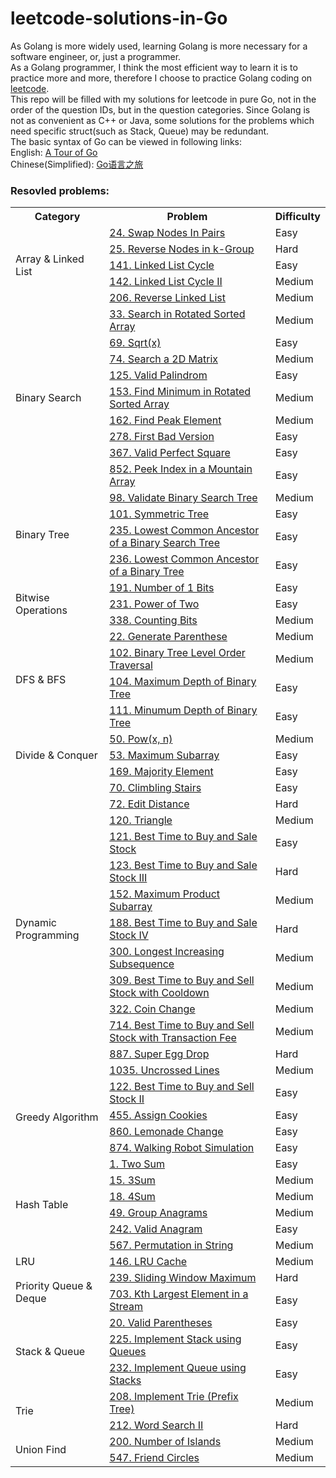 # leetcode-solutions-in-Go

As Golang is more widely used, learning Golang is more necessary for a software engineer, or, just a programmer.  
As a Golang programmer, I think the most efficient way to learn it is to practice more and more, therefore I choose to practice Golang coding on [leetcode](https://leetcode.com/problemset/all/).  
This repo will be filled with my solutions for leetcode in pure Go, not in the order of the question IDs, but in the question categories. Since Golang is not as convenient as C++ or Java, some solutions for the problems which need specific struct(such as Stack, Queue) may be redundant.  
The basic syntax of Go can be viewed in following links:  
English: [A Tour of Go](https://tour.golang.org/)  
Chinese(Simplified): [Go语言之旅](https://tour.go-zh.org/welcome/1)

### Resovled problems:
<table>
    <tr>
        <th>Category</th>
        <th>Problem</th>
        <th>Difficulty</th>
    </tr>
    <tr>
        <td rowspan="6">Array & Linked List</td>
    </tr>
    <tr>
        <td><a href="https://leetcode.com/problems/swap-nodes-in-pairs">24. Swap Nodes In Pairs</a></td>
        <td>Easy</td>
    </tr>
    <tr>
        <td><a href="https://leetcode.com/problems/reverse-nodes-in-k-group">25. Reverse Nodes in k-Group</a></td>
        <td>Hard</td>
    </tr>
    <tr>
        <td><a href="https://leetcode.com/problems/linked-list-cycle">141. Linked List Cycle</a></td>
        <td>Easy</td>
    </tr>
    <tr>
        <td><a href="https://leetcode.com/problems/linked-list-cycle-ii">142. Linked List Cycle II</a></td>
        <td>Medium</td>
    </tr>
    <tr>
        <td><a href="https://leetcode.com/problems/linked-list-cycle-ii">206. Reverse Linked List</a></td>
        <td>Medium</td>
    </tr>
    <tr>
        <td rowspan="10">Binary Search</td>
    </tr>
    <tr>
        <td><a href="https://leetcode.com/problems/search-in-rotated-sorted-array">33. Search in Rotated Sorted Array</a></td>
        <td>Medium</td>
    </tr>
    <tr>
        <td><a href="https://leetcode.com/problems/sqrtx">69. Sqrt(x)</a></td>
        <td>Easy</td>
    </tr>
    <tr>
        <td><a href="https://leetcode.com/problems/search-a-2d-matrix">74. Search a 2D Matrix</a></td>
        <td>Medium</td>
    </tr>
    <tr>
        <td><a href="https://leetcode.com/problems/valid-palindrome">125. Valid Palindrom</a></td>
        <td>Easy</td>
    </tr>
    <tr>
        <td><a href="https://leetcode.com/problems/find-minimum-in-rotated-sorted-array">153. Find Minimum in Rotated Sorted Array</a></td>
        <td>Medium</td>
    </tr>
    <tr>
        <td><a href="https://leetcode.com/problems/find-peak-element">162. Find Peak Element</a></td>
        <td>Medium</td>
    </tr>
    <tr>
        <td><a href="https://leetcode.com/problems/first-bad-version">278. First Bad Version</a></td>
        <td>Easy</td>
    </tr>
    <tr>
        <td><a href="https://leetcode.com/problems/valid-perfect-square">367. Valid Perfect Square</a></td>
        <td>Easy</td>
    </tr>
    <tr>
        <td><a href="https://leetcode.com/problems/peak-index-in-a-mountain-array">852. Peek Index in a Mountain Array</a></td>
        <td>Easy</td>
    </tr>
    <tr>
        <td rowspan="5">Binary Tree</td>
    </tr>
    <tr>
        <td><a href="https://leetcode.com/problems/validate-binary-search-tree">98. Validate Binary Search Tree</a></td>
        <td>Medium</td>
    </tr>
    <tr>
        <td><a href="https://leetcode.com/problems/symmetric-tree">101. Symmetric Tree</a></td>
        <td>Easy</td>
    </tr>
    <tr>
        <td><a href="https://leetcode.com/problems/lowest-common-ancestor-of-a-binary-search-tree">235. Lowest Common Ancestor of a Binary Search Tree</a></td>
        <td>Easy</td>
    </tr>
    <tr>
        <td><a href="https://leetcode.com/problems/lowest-common-ancestor-of-a-binary-tree">236. Lowest Common Ancestor of a Binary Tree</a></td>
        <td>Easy</td>
    </tr>
    <tr>
        <td rowspan="4">Bitwise Operations</td>
    </tr>
    <tr>
        <td><a href="https://leetcode.com/problems/number-of-1-bits">191. Number of 1 Bits</a></td>
        <td>Easy</td>
    </tr>
    <tr>
        <td><a href="https://leetcode.com/problems/power-of-two">231. Power of Two</a></td>
        <td>Easy</td>
    </tr>
    <tr>
        <td><a href="https://leetcode.com/problems/counting-bits">338. Counting Bits</a></td>
        <td>Medium</td>
    </tr>
    <tr>
        <td rowspan="5">DFS & BFS</td>
    </tr>
    <tr>
        <td><a href="https://leetcode.com/problems/generate-parentheses">22. Generate Parenthese</a></td>
        <td>Medium</td>
    </tr>
    <tr>
        <td><a href="https://leetcode.com/problems/binary-tree-level-order-traversal">102. Binary Tree Level Order Traversal</a></td>
        <td>Medium</td>
    </tr>
    <tr>
        <td><a href="https://leetcode.com/problems/maximum-depth-of-binary-tree">104. Maximum Depth of Binary Tree</a></td>
        <td>Easy</td>
    </tr>
    <tr>
        <td><a href="https://leetcode.com/problems/minimum-depth-of-binary-tree">111. Minumum Depth of Binary Tree</a></td>
        <td>Easy</td>
    </tr>
    <tr>
        <td rowspan="4">Divide & Conquer</td>
    </tr>
    <tr>
        <td><a href="https://leetcode.com/problems/powx-n">50. Pow(x, n)</a></td>
        <td>Medium</td>
    </tr>
    <tr>
        <td><a href="https://leetcode.com/problems/maximum-subarray">53. Maximum Subarray</a></td>
        <td>Easy</td>
    </tr>
    <tr>
        <td><a href="https://leetcode.com/problems/majority-element">169. Majority Element</a></td>
        <td>Easy</td>
    </tr>
    <tr>
        <td rowspan="14">Dynamic Programming</td>
    </tr>
    <tr>
        <td><a href="https://leetcode.com/problems/climbing-stairs">70. Climbling Stairs</a></td>
        <td>Easy</td>
    </tr>
    <tr>
        <td><a href="https://leetcode.com/problems/edit-distance">72. Edit Distance</a></td>
        <td>Hard</td>
    </tr>
    <tr>
        <td><a href="https://leetcode.com/problems/triangle">120. Triangle</a></td>
        <td>Medium</td>
    </tr>
    <tr>
        <td><a href="https://leetcode.com/problems/best-time-to-buy-and-sell-stock">121. Best Time to Buy and Sale Stock</a></td>
        <td>Easy</td>
    </tr>
    <tr>
        <td><a href="https://leetcode.com/problems/best-time-to-buy-and-sell-stock-iii">123. Best Time to Buy and Sale Stock III</a></td>
        <td>Hard</td>
    </tr>
    <tr>
        <td><a href="https://leetcode.com/problems/maximum-product-subarray">152. Maximum Product Subarray</a></td>
        <td>Medium</td>
    </tr>
    <tr>
        <td><a href="https://leetcode.com/problems/best-time-to-buy-and-sell-stock-iv">188. Best Time to Buy and Sale Stock IV</a></td>
        <td>Hard</td>
    </tr>
    <tr>
        <td><a href="https://leetcode.com/problems/longest-increasing-subsequence">300. Longest Increasing Subsequence</a></td>
        <td>Medium</td>
    </tr>
    <tr>
        <td><a href="https://leetcode.com/problems/best-time-to-buy-and-sell-stock-with-cooldown">309. Best Time to Buy and Sell Stock with Cooldown</a></td>
        <td>Medium</td>
    </tr>
    <tr>
        <td><a href="https://leetcode.com/problems/coin-change">322. Coin Change</a></td>
        <td>Medium</td>
    </tr>
    <tr>
        <td><a href="https://leetcode.com/problems/best-time-to-buy-and-sell-stock-with-transaction-fee">714. Best Time to Buy and Sell Stock with Transaction Fee</a></td>
        <td>Medium</td>
    </tr>
    <tr>
        <td><a href="https://leetcode.com/problems/super-egg-drop">887. Super Egg Drop</a></td>
        <td>Hard</td>
    </tr>
    <tr>
        <td><a href="https://leetcode.com/problems/uncrossed-lines">1035. Uncrossed Lines</a></td>
        <td>Medium</td>
    </tr>
    <tr>
        <td rowspan="5">Greedy Algorithm</td>
    </tr>
    <tr>
        <td><a href="https://leetcode.com/problems/best-time-to-buy-and-sell-stock-ii">122. Best Time to Buy and Sell Stock II</a></td>
        <td>Easy</td>
    </tr>
    <tr>
        <td><a href="https://leetcode.com/problems/assign-cookies">455. Assign Cookies</a></td>
        <td>Easy</td>
    </tr>
    <tr>
        <td><a href="https://leetcode.com/problems/lemonade-change">860. Lemonade Change</a></td>
        <td>Easy</td>
    </tr>
    <tr>
        <td><a href="https://leetcode.com/problems/walking-robot-simulation">874. Walking Robot Simulation</a></td>
        <td>Easy</td>
    </tr>
    <tr>
        <td rowspan="7">Hash Table</td>
    </tr>
    <tr>
        <td><a href="https://leetcode.com/problems/two-sum">1. Two Sum</a></td>
        <td>Easy</td>
    </tr>
    <tr>
        <td><a href="https://leetcode.com/problems/3sum">15. 3Sum</a></td>
        <td>Medium</td>
    </tr>
    <tr>
        <td><a href="https://leetcode.com/problems/4sum">18. 4Sum</a></td>
        <td>Medium</td>
    </tr>
    <tr>
        <td><a href="https://leetcode.com/problems/group-anagrams">49. Group Anagrams</a></td>
        <td>Medium</td>
    </tr>
    <tr>
        <td><a href="https://leetcode.com/problems/valid-anagram">242. Valid Anagram</a></td>
        <td>Easy</td>
    </tr>
    <tr>
        <td><a href="https://leetcode.com/problems/permutation-in-string">567. Permutation in String</a></td>
        <td>Medium</td>
    </tr>
    <tr>
        <td rowspan="2">LRU</td>
    </tr>
    <tr>
        <td><a href="https://leetcode.com/problems/lru-cache">146. LRU Cache</a></td>
        <td>Medium</td>
    </tr>
    <tr>
        <td rowspan="3">Priority Queue & Deque</td>
    </tr>
    <tr>
        <td><a href="https://leetcode.com/problems/sliding-window-maximum">239. Sliding Window Maximum</a></td>
        <td>Hard</td>
    </tr>
    <tr>
        <td><a href="https://leetcode.com/problems/kth-largest-element-in-a-stream">703. Kth Largest Element in a Stream</a></td>
        <td>Easy</td>
    </tr>
    <tr>
        <td rowspan="4">Stack & Queue</td>
    </tr>
    <tr>
        <td><a href="https://leetcode.com/problems/valid-parentheses">20. Valid Parentheses</a></td>
        <td>Easy</td>
    </tr>
    <tr>
        <td><a href="https://leetcode.com/problems/implement-stack-using-queues">225. Implement Stack using Queues</a></td>
        <td>Easy</td>
    </tr>
    <tr>
        <td><a href="https://leetcode.com/problems/implement-queue-using-stacks">232. Implement Queue using Stacks</a></td>
        <td>Easy</td>
    </tr>
    <tr>
        <td rowspan="3">Trie</td>
    </tr>
    <tr>
        <td><a href="https://leetcode.com/problems/implement-trie-prefix-tree">208. Implement Trie (Prefix Tree)</a></td>
        <td>Medium</td>
    </tr>
     <tr>
        <td><a href="https://leetcode.com/problems/word-search-ii">212. Word Search II</a></td>
        <td>Hard</td>
    </tr>
    <tr>
        <td rowspan="3">Union Find</td>
    </tr>
    <tr>
        <td><a href="https://leetcode.com/problems/number-of-islands">200. Number of Islands</a></td>
        <td>Medium</td>
    </tr>
    <tr>
        <td><a href="https://leetcode.com/problems/friend-circles">547. Friend Circles</a></td>
        <td>Medium</td>
    </tr>
</table>
